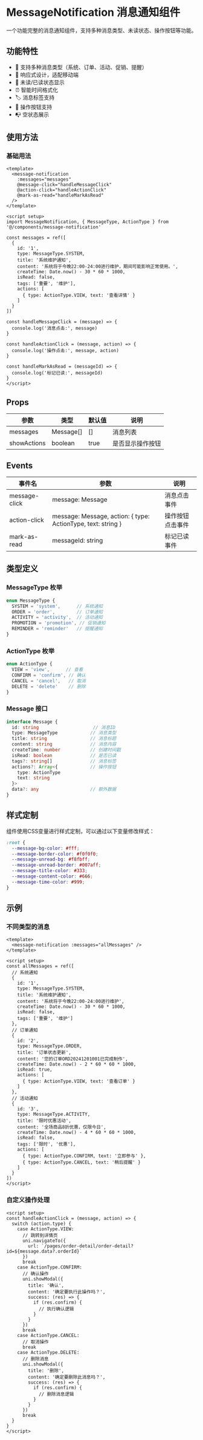 # MessageNotification 消息通知组件

一个功能完整的消息通知组件，支持多种消息类型、未读状态、操作按钮等功能。

## 功能特性

- 🎨 支持多种消息类型（系统、订单、活动、促销、提醒）
- 📱 响应式设计，适配移动端
- 🔔 未读/已读状态显示
- ⏰ 智能时间格式化
- 🏷️ 消息标签支持
- 🔘 操作按钮支持
- 📭 空状态展示

## 使用方法

### 基础用法

```vue
<template>
  <message-notification
    :messages="messages"
    @message-click="handleMessageClick"
    @action-click="handleActionClick"
    @mark-as-read="handleMarkAsRead"
  />
</template>

<script setup>
import MessageNotification, { MessageType, ActionType } from '@/components/message-notification'

const messages = ref([
  {
    id: '1',
    type: MessageType.SYSTEM,
    title: '系统维护通知',
    content: '系统将于今晚22:00-24:00进行维护，期间可能影响正常使用。',
    createTime: Date.now() - 30 * 60 * 1000,
    isRead: false,
    tags: ['重要', '维护'],
    actions: [
      { type: ActionType.VIEW, text: '查看详情' }
    ]
  }
])

const handleMessageClick = (message) => {
  console.log('消息点击:', message)
}

const handleActionClick = (message, action) => {
  console.log('操作点击:', message, action)
}

const handleMarkAsRead = (messageId) => {
  console.log('标记已读:', messageId)
}
</script>
```

## Props

| 参数 | 类型 | 默认值 | 说明 |
|------|------|--------|------|
| messages | Message[] | [] | 消息列表 |
| showActions | boolean | true | 是否显示操作按钮 |

## Events

| 事件名 | 参数 | 说明 |
|--------|------|------|
| message-click | message: Message | 消息点击事件 |
| action-click | message: Message, action: { type: ActionType, text: string } | 操作按钮点击事件 |
| mark-as-read | messageId: string | 标记已读事件 |

## 类型定义

### MessageType 枚举

```typescript
enum MessageType {
  SYSTEM = 'system',      // 系统通知
  ORDER = 'order',        // 订单通知
  ACTIVITY = 'activity',  // 活动通知
  PROMOTION = 'promotion', // 促销通知
  REMINDER = 'reminder'   // 提醒通知
}
```

### ActionType 枚举

```typescript
enum ActionType {
  VIEW = 'view',      // 查看
  CONFIRM = 'confirm', // 确认
  CANCEL = 'cancel',   // 取消
  DELETE = 'delete'    // 删除
}
```

### Message 接口

```typescript
interface Message {
  id: string                    // 消息ID
  type: MessageType            // 消息类型
  title: string                // 消息标题
  content: string              // 消息内容
  createTime: number           // 创建时间戳
  isRead: boolean              // 是否已读
  tags?: string[]              // 消息标签
  actions?: Array<{            // 操作按钮
    type: ActionType
    text: string
  }>
  data?: any                   // 额外数据
}
```

## 样式定制

组件使用CSS变量进行样式定制，可以通过以下变量修改样式：

```scss
:root {
  --message-bg-color: #fff;
  --message-border-color: #f0f0f0;
  --message-unread-bg: #f8fbff;
  --message-unread-border: #007aff;
  --message-title-color: #333;
  --message-content-color: #666;
  --message-time-color: #999;
}
```

## 示例

### 不同类型的消息

```vue
<template>
  <message-notification :messages="allMessages" />
</template>

<script setup>
const allMessages = ref([
  // 系统通知
  {
    id: '1',
    type: MessageType.SYSTEM,
    title: '系统维护通知',
    content: '系统将于今晚22:00-24:00进行维护',
    createTime: Date.now() - 30 * 60 * 1000,
    isRead: false,
    tags: ['重要', '维护']
  },
  // 订单通知
  {
    id: '2',
    type: MessageType.ORDER,
    title: '订单状态更新',
    content: '您的订单ORD20241201001已完成制作',
    createTime: Date.now() - 2 * 60 * 60 * 1000,
    isRead: true,
    actions: [
      { type: ActionType.VIEW, text: '查看订单' }
    ]
  },
  // 活动通知
  {
    id: '3',
    type: MessageType.ACTIVITY,
    title: '限时优惠活动',
    content: '全场商品8折优惠，仅限今日',
    createTime: Date.now() - 4 * 60 * 60 * 1000,
    isRead: false,
    tags: ['限时', '优惠'],
    actions: [
      { type: ActionType.CONFIRM, text: '立即参与' },
      { type: ActionType.CANCEL, text: '稍后提醒' }
    ]
  }
])
</script>
```

### 自定义操作处理

```vue
<script setup>
const handleActionClick = (message, action) => {
  switch (action.type) {
    case ActionType.VIEW:
      // 跳转到详情页
      uni.navigateTo({
        url: `/pages/order-detail/order-detail?id=${message.data?.orderId}`
      })
      break
    case ActionType.CONFIRM:
      // 确认操作
      uni.showModal({
        title: '确认',
        content: '确定要执行此操作吗？',
        success: (res) => {
          if (res.confirm) {
            // 执行确认逻辑
          }
        }
      })
      break
    case ActionType.CANCEL:
      // 取消操作
      break
    case ActionType.DELETE:
      // 删除消息
      uni.showModal({
        title: '删除',
        content: '确定要删除此消息吗？',
        success: (res) => {
          if (res.confirm) {
            // 删除消息逻辑
          }
        }
      })
      break
  }
}
</script>
``` 
